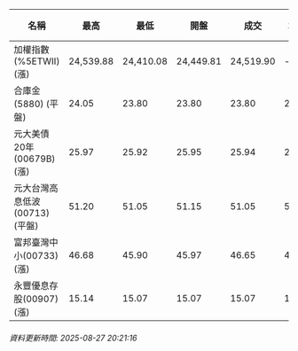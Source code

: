 | 名稱 | 最高 | 最低 | 開盤 | 成交 | 均價 | 成交金額(億) | 昨收 | 漲跌幅 | 漲跌 | 總量 | 昨量 | 振幅 |
| -------- | -------- | -------- | -------- |-------- | -------- | -------- |-------- |-------- |-------- | -------- | -------- |-------- |
|加權指數(%5ETWII) (漲)|24,539.88|24,410.08|24,449.81|24,519.90|-|4,555.36|24,305.10|0.88%|214.80|7,617,903|0|0.53%|
|合庫金(5880) (平盤)|24.05|23.80|23.80|23.80|23.90|1.84|23.80|0.00%|0.00|7,713|27,634|1.05%|
|元大美債20年(00679B) (漲)|25.97|25.92|25.95|25.94|25.95|7.73|25.81|0.50%|0.13|29,804|33,639|0.19%|
|元大台灣高息低波(00713) (平盤)|51.20|51.05|51.15|51.05|51.13|3.41|51.05|0.00%|0.00|6,664|6,348|0.29%|
|富邦臺灣中小(00733) (漲)|46.68|45.90|45.97|46.65|46.41|0.879|45.47|2.60%|1.18|1,894|1,399|1.72%|
|永豐優息存股(00907) (漲)|15.14|15.07|15.07|15.07|15.11|0.154|15.06|0.07%|0.01|1,021|1,017|0.46%|
###### 資料更新時間: 2025-08-27 20:21:16